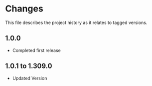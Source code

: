 # Changes
This file describes the project history as it relates to tagged versions.

## 1.0.0
- Completed first release

## 1.0.1 to 1.309.0
- Updated Version
